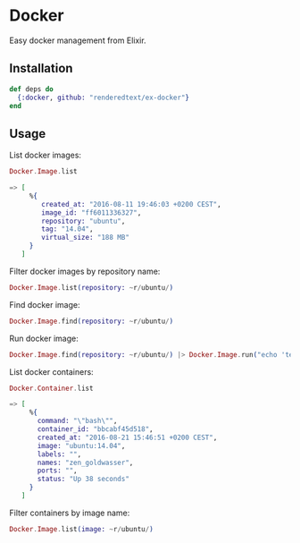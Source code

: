 # Docker

Easy docker management from Elixir.

## Installation

``` elixir
def deps do
  {:docker, github: "renderedtext/ex-docker"}
end
```

## Usage

List docker images:

``` elixir
Docker.Image.list

=> [
     %{
        created_at: "2016-08-11 19:46:03 +0200 CEST",
        image_id: "ff6011336327",
        repository: "ubuntu",
        tag: "14.04",
        virtual_size: "188 MB"
     }
   ]
```

Filter docker images by repository name:

``` elixir
Docker.Image.list(repository: ~r/ubuntu/)
```

Find docker image:

``` elixir
Docker.Image.find(repository: ~r/ubuntu/)
```

Run docker image:

``` elixir
Docker.Image.find(repository: ~r/ubuntu/) |> Docker.Image.run("echo 'test'")
```

List docker containers:

``` elixir
Docker.Container.list

=> [
     %{
       command: "\"bash\"",
       container_id: "bbcabf45d518",
       created_at: "2016-08-21 15:46:51 +0200 CEST",
       image: "ubuntu:14.04",
       labels: "",
       names: "zen_goldwasser",
       ports: "",
       status: "Up 38 seconds"
     }
   ]
```

Filter containers by image name:

``` elixir
Docker.Image.list(image: ~r/ubuntu/)
```
